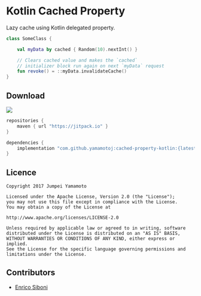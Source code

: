 # Kotlin Cached Property 
Lazy cache using Kotlin delegated property.


```kotlin
class SomeClass {

    val myData by cached { Random(10).nextInt() }

    // Clears cached value and makes the `cached`
    // initializer block run again on next `myData` request
    fun revoke() = ::myData.invalidateCache()
}
```


Download
---
[![](https://jitpack.io/v/yamamotoj/cached-property-kotlin.svg)](https://jitpack.io/#yamamotoj/cached-property-kotlin)

```gradle
repositories {
    maven { url "https://jitpack.io" }
}
```

```gradle
dependencies {
    implementation "com.github.yamamotoj:cached-property-kotlin:{latest-version}"
}
```


Licence
----

```
Copyright 2017 Jumpei Yamamoto

Licensed under the Apache License, Version 2.0 (the "License");
you may not use this file except in compliance with the License.
You may obtain a copy of the License at

http://www.apache.org/licenses/LICENSE-2.0

Unless required by applicable law or agreed to in writing, software
distributed under the License is distributed on an "AS IS" BASIS,
WITHOUT WARRANTIES OR CONDITIONS OF ANY KIND, either express or implied.
See the License for the specific language governing permissions and
limitations under the License.
```

Contributors
---

- [Enrico Siboni](https://github.com/siboxd)